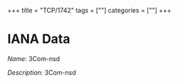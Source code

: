 +++
title = "TCP/1742"
tags = [""]
categories = [""]
+++

# IANA Data

_Name:_ 3Com-nsd

_Description:_ 3Com-nsd

